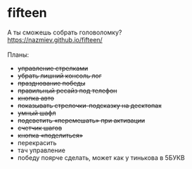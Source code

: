 # fifteen
А ты сможешь собрать головоломку?<br>
https://nazmiev.github.io/fifteen/<br>
<br>
Планы:<br>
<ul>
<li><s>управление стрелками</s></li>
<li><s>убрать лишний консоль лог</s></li>
<li><s>празднование победы</s></li>
<li><s>правильный ресайз под телефон</s></li>
<li><s>кнопка авто</s></li>
<li><s>показывать стрелочки-подсказку на десктопах</s></li>
<li><s>умный шафл</s></li>
<li><s>подсветить «перемешать» при активации</s></li>
<li><s>счетчик шагов</s></li>
<li><s>кнопка «поделиться»</s></li>
<li>перекрасить</li>
<li>тач управление</li>
<li>победу поярче сделать, может как у тинькова в 5БУКВ</li>
</ul>